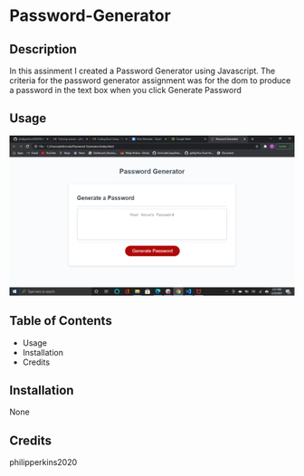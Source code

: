 # Password-Generator

## Description 

In this assinment I created a Password Generator using Javascript. The criteria for the password generator assignment was for the dom to produce a password in the text box when you click Generate Password


## Usage
![Password-Generator](Assets/images/Screenshot(27).png)

## Table of Contents 

* Usage
* Installation
* Credits


## Installation

None



## Credits

philipperkins2020

